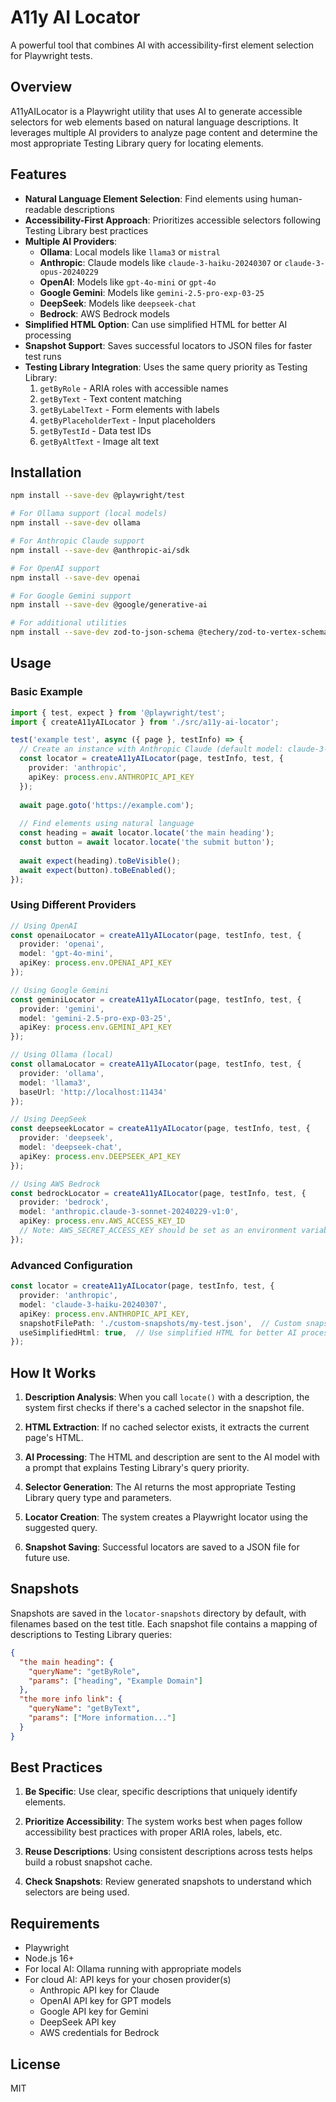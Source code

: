 # A11y AI Locator

A powerful tool that combines AI with accessibility-first element selection for Playwright tests.

## Overview

A11yAILocator is a Playwright utility that uses AI to generate accessible selectors for web elements based on natural language descriptions. It leverages multiple AI providers to analyze page content and determine the most appropriate Testing Library query for locating elements.

## Features

- **Natural Language Element Selection**: Find elements using human-readable descriptions
- **Accessibility-First Approach**: Prioritizes accessible selectors following Testing Library best practices
- **Multiple AI Providers**: 
  - **Ollama**: Local models like `llama3` or `mistral`
  - **Anthropic**: Claude models like `claude-3-haiku-20240307` or `claude-3-opus-20240229`
  - **OpenAI**: Models like `gpt-4o-mini` or `gpt-4o`
  - **Google Gemini**: Models like `gemini-2.5-pro-exp-03-25`
  - **DeepSeek**: Models like `deepseek-chat`
  - **Bedrock**: AWS Bedrock models
- **Simplified HTML Option**: Can use simplified HTML for better AI processing
- **Snapshot Support**: Saves successful locators to JSON files for faster test runs
- **Testing Library Integration**: Uses the same query priority as Testing Library:
  1. `getByRole` - ARIA roles with accessible names
  2. `getByText` - Text content matching
  3. `getByLabelText` - Form elements with labels
  4. `getByPlaceholderText` - Input placeholders
  5. `getByTestId` - Data test IDs
  6. `getByAltText` - Image alt text

## Installation

```bash
npm install --save-dev @playwright/test

# For Ollama support (local models)
npm install --save-dev ollama

# For Anthropic Claude support
npm install --save-dev @anthropic-ai/sdk

# For OpenAI support
npm install --save-dev openai

# For Google Gemini support
npm install --save-dev @google/generative-ai

# For additional utilities
npm install --save-dev zod-to-json-schema @techery/zod-to-vertex-schema
```

## Usage

### Basic Example

```typescript
import { test, expect } from '@playwright/test';
import { createA11yAILocator } from './src/a11y-ai-locator';

test('example test', async ({ page }, testInfo) => {
  // Create an instance with Anthropic Claude (default model: claude-3-haiku-20240307)
  const locator = createA11yAILocator(page, testInfo, test, {
    provider: 'anthropic',
    apiKey: process.env.ANTHROPIC_API_KEY
  });
  
  await page.goto('https://example.com');
  
  // Find elements using natural language
  const heading = await locator.locate('the main heading');
  const button = await locator.locate('the submit button');
  
  await expect(heading).toBeVisible();
  await expect(button).toBeEnabled();
});
```

### Using Different Providers

```typescript
// Using OpenAI
const openaiLocator = createA11yAILocator(page, testInfo, test, {
  provider: 'openai',
  model: 'gpt-4o-mini',
  apiKey: process.env.OPENAI_API_KEY
});

// Using Google Gemini
const geminiLocator = createA11yAILocator(page, testInfo, test, {
  provider: 'gemini',
  model: 'gemini-2.5-pro-exp-03-25',
  apiKey: process.env.GEMINI_API_KEY
});

// Using Ollama (local)
const ollamaLocator = createA11yAILocator(page, testInfo, test, {
  provider: 'ollama',
  model: 'llama3',
  baseUrl: 'http://localhost:11434'
});

// Using DeepSeek
const deepseekLocator = createA11yAILocator(page, testInfo, test, {
  provider: 'deepseek',
  model: 'deepseek-chat',
  apiKey: process.env.DEEPSEEK_API_KEY
});

// Using AWS Bedrock
const bedrockLocator = createA11yAILocator(page, testInfo, test, {
  provider: 'bedrock',
  model: 'anthropic.claude-3-sonnet-20240229-v1:0',
  apiKey: process.env.AWS_ACCESS_KEY_ID
  // Note: AWS_SECRET_ACCESS_KEY should be set as an environment variable
});
```

### Advanced Configuration

```typescript
const locator = createA11yAILocator(page, testInfo, test, {
  provider: 'anthropic',
  model: 'claude-3-haiku-20240307',
  apiKey: process.env.ANTHROPIC_API_KEY,
  snapshotFilePath: './custom-snapshots/my-test.json',  // Custom snapshot location
  useSimplifiedHtml: true,  // Use simplified HTML for better AI processing
});
```

## How It Works

1. **Description Analysis**: When you call `locate()` with a description, the system first checks if there's a cached selector in the snapshot file.

2. **HTML Extraction**: If no cached selector exists, it extracts the current page's HTML.

3. **AI Processing**: The HTML and description are sent to the AI model with a prompt that explains Testing Library's query priority.

4. **Selector Generation**: The AI returns the most appropriate Testing Library query type and parameters.

5. **Locator Creation**: The system creates a Playwright locator using the suggested query.

6. **Snapshot Saving**: Successful locators are saved to a JSON file for future use.

## Snapshots

Snapshots are saved in the `locator-snapshots` directory by default, with filenames based on the test title. Each snapshot file contains a mapping of descriptions to Testing Library queries:

```json
{
  "the main heading": {
    "queryName": "getByRole",
    "params": ["heading", "Example Domain"]
  },
  "the more info link": {
    "queryName": "getByText",
    "params": ["More information..."]
  }
}
```

## Best Practices

1. **Be Specific**: Use clear, specific descriptions that uniquely identify elements.

2. **Prioritize Accessibility**: The system works best when pages follow accessibility best practices with proper ARIA roles, labels, etc.

3. **Reuse Descriptions**: Using consistent descriptions across tests helps build a robust snapshot cache.

4. **Check Snapshots**: Review generated snapshots to understand which selectors are being used.

## Requirements

- Playwright
- Node.js 16+
- For local AI: Ollama running with appropriate models
- For cloud AI: API keys for your chosen provider(s)
  - Anthropic API key for Claude
  - OpenAI API key for GPT models
  - Google API key for Gemini
  - DeepSeek API key
  - AWS credentials for Bedrock

## License

MIT
